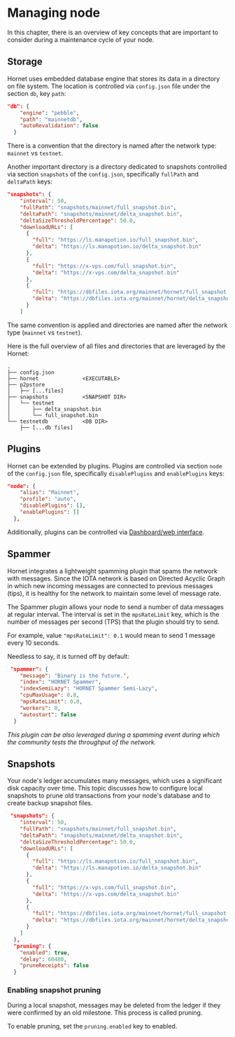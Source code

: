 # Managing node
In this chapter, there is an overview of key concepts that are important to consider during a maintenance cycle of your node.

## Storage
Hornet uses embedded database engine that stores its data in a directory on file system. The location is controlled via `config.json` file under the section `db`, key `path`:

```json
"db": {
    "engine": "pebble",
    "path": "mainnetdb",
    "autoRevalidation": false
  }
```
There is a convention that the directory is named after the network type: `mainnet` vs `testnet`.

Another important directory is a directory dedicated to snapshots controlled via section `snapshots` of the `config.json`, specifically `fullPath` and `deltaPath` keys:

```json
"snapshots": {
    "interval": 50,
    "fullPath": "snapshots/mainnet/full_snapshot.bin",
    "deltaPath": "snapshots/mainnet/delta_snapshot.bin",
    "deltaSizeThresholdPercentage": 50.0,
    "downloadURLs": [
      {
        "full": "https://ls.manapotion.io/full_snapshot.bin",
        "delta": "https://ls.manapotion.io/delta_snapshot.bin"
      },
      {
        "full": "https://x-vps.com/full_snapshot.bin",
        "delta": "https://x-vps.com/delta_snapshot.bin"
      },
      {
        "full": "https://dbfiles.iota.org/mainnet/hornet/full_snapshot.bin",
        "delta": "https://dbfiles.iota.org/mainnet/hornet/delta_snapshot.bin"
      }
    ]
```
The same convention is applied and directories are named after the network type (`mainnet` vs `testnet`).

Here is the full overview of all files and directories that are leveraged by the Hornet:
```plaintext
.
├── config.json
├── hornet              <EXECUTABLE>
├── p2pstore
│   ├── [...files]
├── snapshots           <SNAPSHOT DIR>
│   └── testnet
│       ├── delta_snapshot.bin
│       └── full_snapshot.bin
└── testnetdb           <DB DIR>
    ├── [...db files]
```

## Plugins
Hornet can be extended by plugins. Plugins are controlled via section `node` of the `config.json` file, specifically `disablePlugins` and `enablePlugins` keys:
```json
"node": {
    "alias": "Mainnet",
    "profile": "auto",
    "disablePlugins": [],
    "enablePlugins": []
  },
```

Additionally, plugins can be controlled via [Dashboard/web interface](./post_installation.md).


## Spammer
Hornet integrates a lightweight spamming plugin that spams the network with messages. Since the IOTA network is based on Directed Acyclic Graph in which new incoming messages are connected to previous messages (tips), it is healthy for the network to maintain some level of message rate.

The Spammer plugin allows your node to send a number of data messages at regular interval. The interval is set in the `mpsRateLimit` key, which is the number of messages per second (TPS) that the plugin should try to send.

For example, value `"mpsRateLimit": 0.1` would mean to send 1 message every 10 seconds.

Needless to say, it is turned off by default:

```json
 "spammer": {
    "message": "Binary is the future.",
    "index": "HORNET Spammer",
    "indexSemiLazy": "HORNET Spammer Semi-Lazy",
    "cpuMaxUsage": 0.8,
    "mpsRateLimit": 0.0,
    "workers": 0,
    "autostart": false
  }
```

*This plugin can be also leveraged during a spamming event during which the community tests the throughput of the network.*

## Snapshots
Your node's ledger accumulates many messages, which uses a significant disk capacity over time. This topic discusses how to configure local snapshots to prune old transactions from your node's database and to create backup snapshot files.

```json
 "snapshots": {
    "interval": 50,
    "fullPath": "snapshots/mainnet/full_snapshot.bin",
    "deltaPath": "snapshots/mainnet/delta_snapshot.bin",
    "deltaSizeThresholdPercentage": 50.0,
    "downloadURLs": [
      {
        "full": "https://ls.manapotion.io/full_snapshot.bin",
        "delta": "https://ls.manapotion.io/delta_snapshot.bin"
      },
      {
        "full": "https://x-vps.com/full_snapshot.bin",
        "delta": "https://x-vps.com/delta_snapshot.bin"
      },
      {
        "full": "https://dbfiles.iota.org/mainnet/hornet/full_snapshot.bin",
        "delta": "https://dbfiles.iota.org/mainnet/hornet/delta_snapshot.bin"
      }
    ]
  },
  "pruning": {
    "enabled": true,
    "delay": 60480,
    "pruneReceipts": false
  }
```

### Enabling snapshot pruning
During a local snapshot, messages may be deleted from the ledger if they were confirmed by an old milestone. This process is called pruning.

To enable pruning, set the `pruning.enabled` key to enabled.

